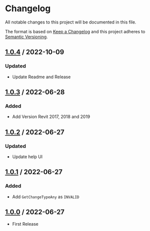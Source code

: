 # Changelog
All notable changes to this project will be documented in this file.

The format is based on [Keep a Changelog](http://keepachangelog.com/en/1.0.0/)
and this project adheres to [Semantic Versioning](http://semver.org/spec/v2.0.0.html).

## [1.0.4] / 2022-10-09
### Updated
- Update Readme and Release

## [1.0.3] / 2022-06-28
### Added
- Add Version Revit 2017, 2018 and 2019 

## [1.0.2] / 2022-06-27
### Updated
- Update help UI

## [1.0.1] / 2022-06-27
### Added
- Add `GetChangeTypeAny` as `INVALID`

## [1.0.0] / 2022-06-27
- First Release

[vNext]: ../../compare/1.0.0...HEAD
[1.0.4]: ../../compare/1.0.3...1.0.4
[1.0.3]: ../../compare/1.0.2...1.0.3
[1.0.2]: ../../compare/1.0.1...1.0.2
[1.0.1]: ../../compare/1.0.0...1.0.1
[1.0.0]: ../../compare/1.0.0